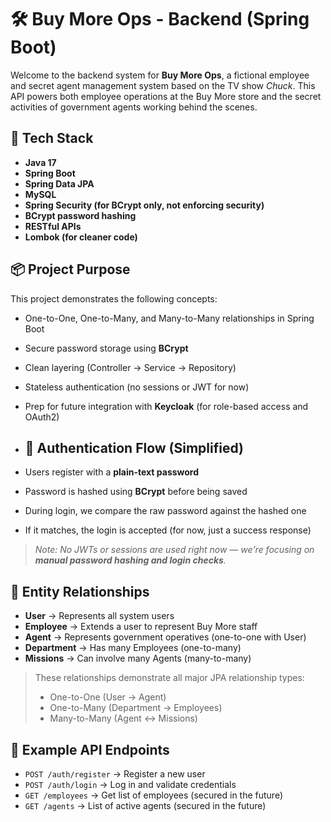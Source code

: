 # 🛠️ Buy More Ops - Backend (Spring Boot)

Welcome to the backend system for **Buy More Ops**, a fictional employee and secret agent management system based on the TV show *Chuck*. This API powers both employee operations at the Buy More store and the secret activities of government agents working behind the scenes.

## 🚀 Tech Stack

- **Java 17**
- **Spring Boot**
- **Spring Data JPA**
- **MySQL**
- **Spring Security (for BCrypt only, not enforcing security)**
- **BCrypt password hashing**
- **RESTful APIs**
- **Lombok (for cleaner code)**

## 📦 Project Purpose

This project demonstrates the following concepts:

- One-to-One, One-to-Many, and Many-to-Many relationships in Spring Boot
- Secure password storage using **BCrypt**
- Clean layering (Controller → Service → Repository)
- Stateless authentication (no sessions or JWT for now)
- Prep for future integration with **Keycloak** (for role-based access and OAuth2)

- ## 🔐 Authentication Flow (Simplified)

- Users register with a **plain-text password**
- Password is hashed using **BCrypt** before being saved
- During login, we compare the raw password against the hashed one
- If it matches, the login is accepted (for now, just a success response)

> _Note: No JWTs or sessions are used right now — we're focusing on **manual password hashing and login checks**._

## 📖 Entity Relationships

- **User** → Represents all system users
- **Employee** → Extends a user to represent Buy More staff
- **Agent** → Represents government operatives (one-to-one with User)
- **Department** → Has many Employees (one-to-many)
- **Missions** → Can involve many Agents (many-to-many)

> These relationships demonstrate all major JPA relationship types:
> - One-to-One (User → Agent)
> - One-to-Many (Department → Employees)
> - Many-to-Many (Agent ↔ Missions)

## 🧪 Example API Endpoints

- `POST /auth/register` → Register a new user
- `POST /auth/login` → Log in and validate credentials
- `GET /employees` → Get list of employees (secured in the future)
- `GET /agents` → List of active agents (secured in the future)
